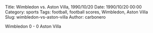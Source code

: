 Title: Wimbledon vs. Aston Villa, 1990/10/20
Date: 1990/10/20 00:00
Category: sports
Tags: football, football scores, Wimbledon, Aston Villa
Slug: wimbledon-vs-aston-villa
Author: carbonero


Wimbledon 0 - 0 Aston Villa

